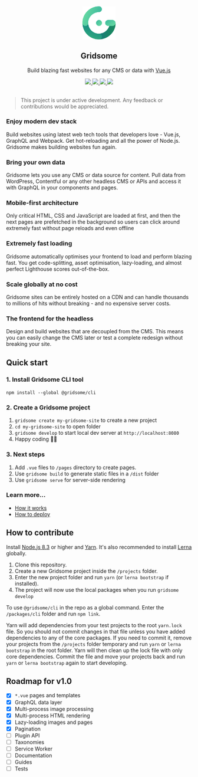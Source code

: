 <p align="center">
  <br>
  <a href="https://www.gridsome.org">
    <img src="https://raw.githubusercontent.com/gridsome/gridsome/master/assets/logo.png" width="90"/>
  </a>
</p>

<h2 align="center">Gridsome</h2>

<p align="center">
  Build blazing fast websites for any CMS or data with <a href="//vuejs.org">Vue.js</a>
</p>

<p align="center">
  <a title="Total downloads" href="https://www.npmjs.com/package/gridsome">
    <img src="https://img.shields.io/npm/dt/gridsome.svg?style=flat-square">
  </a>
  <a title="Current version" href="https://www.npmjs.com/package/gridsome">
    <img src="https://img.shields.io/npm/v/gridsome.svg?style=flat-square">
  </a>
  <a title="MIT License" href="LICENSE">
    <img src="https://img.shields.io/github/license/gridsome/gridsome.svg?style=flat-square">
  </a>
  <a title="Follow on Twitter" href="https://twitter.com/gridsome">
    <img src="https://img.shields.io/twitter/follow/gridsome.svg?style=social&label=Follow">
  </a>
  <br>
  <br>
</p>

> This project is under active development. Any feedback or contributions would be appreciated.

### Enjoy modern dev stack
Build websites using latest web tech tools that developers love - Vue.js, GraphQL and Webpack. Get hot-reloading and all the power of Node.js. Gridsome makes building websites fun again.

### Bring your own data
Gridsome lets you use any CMS or data source for content. Pull data from WordPress, Contentful or any other headless CMS or APIs and access it with GraphQL in your components and pages.

### Mobile-first architecture
Only critical HTML, CSS and JavaScript are loaded at first, and then the next pages are prefetched in the background so users can click around extremely fast without page reloads and even offline

### Extremely fast loading
Gridsome automatically optimises your frontend to load and perform blazing fast. You get code-splitting, asset optimisation, lazy-loading, and almost perfect Lighthouse scores out-of-the-box.

### Scale globally at no cost
Gridsome sites can be entirely hosted on a CDN and can handle thousands to millions of hits without breaking - and no expensive server costs. 

### The frontend for the headless
Design and build websites that are decoupled from the CMS. This means you can easily change the CMS later or test a complete redesign without breaking your site.

## Quick start

### 1. Install Gridsome CLI tool
`npm install --global @gridsome/cli`

### 2. Create a Gridsome project
1. `gridsome create my-gridsome-site` to create a new project </li>
2. `cd my-gridsome-site` to open folder
3. `gridsome develop` to start local dev server at `http://localhost:8080`
4. Happy coding 🎉🙌

### 3. Next steps
1. Add `.vue` files to `/pages` directory to create pages.
2. Use `gridsome build` to generate static files in a `/dist` folder
3. Use `gridsome serve` for server-side rendering

### Learn more...

- [How it works](https://gridsome.org/docs/how-it-works)
- [How to deploy](https://gridsome.org/docs/deployment)

## How to contribute

Install [Node.js 8.3](https://nodejs.org/en/download/) or higher and [Yarn](https://yarnpkg.com/lang/en/docs/install/). It's also recommended to install [Lerna](https://www.npmjs.com/package/lerna) globally.

1. Clone this repository.
2. Create a new Gridsome project inside the `/projects` folder.
3. Enter the new project folder and run `yarn` (or `lerna bootstrap` if installed).
4. The project will now use the local packages when you run `gridsome develop`

To use `@gridsome/cli` in the repo as a global command. Enter the `/packages/cli` folder and run `npm link`.

Yarn will add dependencies from your test projects to the root `yarn.lock` file. So you should not commit changes in that file unless you have added dependencies to any of the core packages. If you need to commit it, remove your projects from the `/projects` folder temporary and run `yarn` or `lerna bootstrap` in the root folder. Yarn will then clean up the lock file with only core dependencies. Commit the file and move your projects back and run `yarn` or `lerna bootstrap` again to start developing.

## Roadmap for v1.0

- [x] `*.vue` pages and templates
- [x] GraphQL data layer
- [x] Multi-process image processing
- [x] Multi-process HTML rendering
- [x] Lazy-loading images and pages
- [x] Pagination
- [ ] Plugin API
- [ ] Taxonomies
- [ ] Service Worker
- [ ] Documentation
- [ ] Guides
- [ ] Tests
